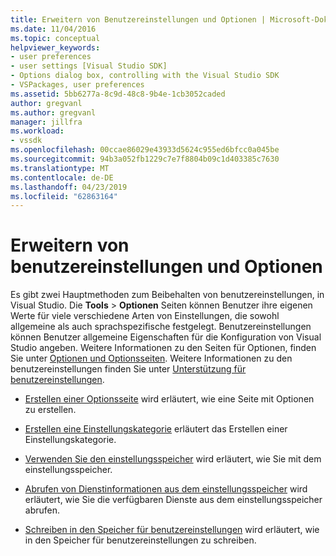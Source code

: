```yaml
---
title: Erweitern von Benutzereinstellungen und Optionen | Microsoft-Dokumentation
ms.date: 11/04/2016
ms.topic: conceptual
helpviewer_keywords:
- user preferences
- user settings [Visual Studio SDK]
- Options dialog box, controlling with the Visual Studio SDK
- VSPackages, user preferences
ms.assetid: 5bb6277a-8c9d-48c8-9b4e-1cb3052caded
author: gregvanl
ms.author: gregvanl
manager: jillfra
ms.workload:
- vssdk
ms.openlocfilehash: 00ccae86029e43933d5624c955ed6bfcc0a045be
ms.sourcegitcommit: 94b3a052fb1229c7e7f8804b09c1d403385c7630
ms.translationtype: MT
ms.contentlocale: de-DE
ms.lasthandoff: 04/23/2019
ms.locfileid: "62863164"
---
```

# <a name="extend-user-settings-and-options"></a>Erweitern von benutzereinstellungen und Optionen
Es gibt zwei Hauptmethoden zum Beibehalten von benutzereinstellungen, in Visual Studio. Die **Tools** > **Optionen** Seiten können Benutzer ihre eigenen Werte für viele verschiedene Arten von Einstellungen, die sowohl allgemeine als auch sprachspezifische festgelegt. Benutzereinstellungen können Benutzer allgemeine Eigenschaften für die Konfiguration von Visual Studio angeben. Weitere Informationen zu den Seiten für Optionen, finden Sie unter [Optionen und Optionsseiten](../extensibility/internals/options-and-options-pages.md). Weitere Informationen zu den benutzereinstellungen finden Sie unter [Unterstützung für benutzereinstellungen](../extensibility/internals/support-for-user-settings.md).

- [Erstellen einer Optionsseite](../extensibility/creating-an-options-page.md) wird erläutert, wie eine Seite mit Optionen zu erstellen.

- [Erstellen eine Einstellungskategorie](../extensibility/creating-a-settings-category.md) erläutert das Erstellen einer Einstellungskategorie.

- [Verwenden Sie den einstellungsspeicher](../extensibility/using-the-settings-store.md) wird erläutert, wie Sie mit dem einstellungsspeicher.

- [Abrufen von Dienstinformationen aus dem einstellungsspeicher](../extensibility/getting-service-information-from-the-settings-store.md) wird erläutert, wie Sie die verfügbaren Dienste aus dem einstellungsspeicher abrufen.

- [Schreiben in den Speicher für benutzereinstellungen](../extensibility/writing-to-the-user-settings-store.md) wird erläutert, wie in den Speicher für benutzereinstellungen zu schreiben.